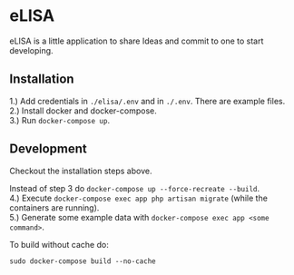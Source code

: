 # eLISA

eLISA is a little application to share Ideas and commit to one to start developing.

## Installation

1.) Add credentials in `./elisa/.env` and in `./.env`. There are example files.  
2.) Install docker and docker-compose.  
3.) Run `docker-compose up`.  

## Development

Checkout the installation steps above.

Instead of step 3 do `docker-compose up --force-recreate --build`.  
4.) Execute `docker-compose exec app php artisan migrate` (while the containers are running).  
5.) Generate some example data with `docker-compose exec app <some command>`.

To build without cache do:

```
sudo docker-compose build --no-cache
```
